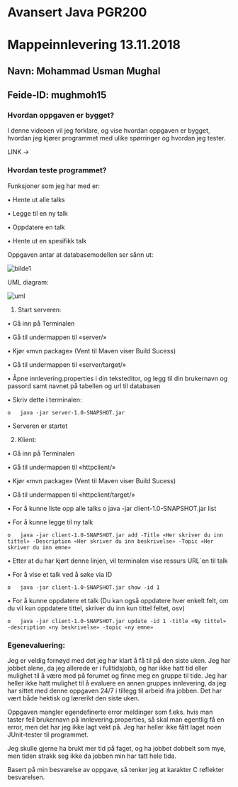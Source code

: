 # Avansert Java PGR200
# Mappeinnlevering 13.11.2018

## Navn: Mohammad Usman Mughal
## Feide-ID: mughmoh15

### Hvordan oppgaven er bygget?
I denne videoen vil jeg forklare, og vise hvordan oppgaven er bygget, hvordan jeg kjører programmet med ulike spørringer og hvordan jeg tester.

LINK ->

### Hvordan teste programmet?
Funksjoner som jeg har med er:

  •	Hente ut alle talks

  •	Legge til en ny talk

  •	Oppdatere en talk

  •	Hente ut en spesifikk talk

Oppgaven antar at databasemodellen ser sånn ut:

![bilde1](https://user-images.githubusercontent.com/31854673/48369924-2ee60e80-e6b8-11e8-984f-9d70d29fbddd.png)

UML diagram:

![uml](https://user-images.githubusercontent.com/31854673/48370797-a321b180-e6ba-11e8-9128-8aff9526ee3b.png)


1.	Start serveren:

  •	Gå inn på Terminalen

  •	Gå til undermappen til «server/»

  •	Kjør «mvn package» (Vent til Maven viser Build Sucess)

  •	Gå til undermappen til «server/target/»

  •	Åpne innlevering.properties i din teksteditor, og legg til din brukernavn og passord samt navnet på tabellen og url til databasen

  •	Skriv dette i terminalen:

    o	java -jar server-1.0-SNAPSHOT.jar

  •	Serveren er startet


2.	Klient:

  •	Gå inn på Terminalen

  •	Gå til undermappen til «httpclient/»

  •	Kjør «mvn package» (Vent til Maven viser Build Sucess)

  •	Gå til undermappen til «httpclient/target/»

  •	For å kunne liste opp alle talks
    o	java -jar client-1.0-SNAPSHOT.jar list

  •	For å kunne legge til ny talk
    
    o	java -jar client-1.0-SNAPSHOT.jar add -Title «Her skriver du inn tittel» -Description «Her skriver du inn beskrivelse» -Topic «Her skriver du inn emne»

  • Etter at du har kjørt denne linjen, vil terminalen vise ressurs URL´en til talk

  •	For å vise et talk ved å søke via ID
    
    o	java -jar client-1.0-SNAPSHOT.jar show -id 1

  •	For å kunne oppdatere et talk (Du kan også oppdatere hver enkelt felt, om du vil kun oppdatere tittel, skriver du inn kun tittel feltet, osv)

    o	java -jar client-1.0-SNAPSHOT.jar update -id 1 -title «Ny tittel» -description «ny beskrivelse» -topic «ny emne»

### Egenevaluering:
Jeg er veldig fornøyd med det jeg har klart å få til på den siste uken. Jeg har jobbet alene, da jeg allerede er i fulltidsjobb, og har ikke hatt tid eller mulighet til å være med på forumet og finne meg en gruppe til tide. Jeg har heller ikke hatt mulighet til å evaluere en annen gruppes innlevering, da jeg har sittet med denne oppgaven 24/7 i tillegg til arbeid ifra jobben. Det har vært både hektisk og lærerikt den siste uken. 

Oppgaven mangler egendefinerte error meldinger som f.eks. hvis man taster feil brukernavn på innlevering.properties, så skal man egentlig få en error, men det har jeg ikke lagt vekt på. Jeg har heller ikke fått laget noen JUnit-tester til programmet.

Jeg skulle gjerne ha brukt mer tid på faget, og ha jobbet dobbelt som mye, men tiden strakk seg ikke da jobben min har tatt hele tida. 

Basert på min besvarelse av oppgave, så tenker jeg at karakter C reflekter besvarelsen.

